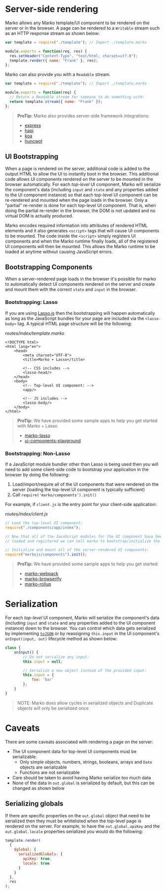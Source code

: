 # Server-side rendering

Marko allows any Marko template/UI component to be rendered on the server or in the browser. A page can be rendered to a `Writable` stream such as an HTTP response stream as shown below:

```js
var template = require("./template"); // Import ./template.marko

module.exports = function(req, res) {
  res.setHeader("Content-Type", "text/html; charset=utf-8");
  template.render({ name: "Frank" }, res);
};
```

Marko can also provide you with a `Readable` stream.

```js
var template = require("./template"); // Import ./template.marko

module.exports = function(req) {
  // Return a Readable stream for someone to do something with:
  return template.stream({ name: "Frank" });
};
```

> **ProTip:** Marko also provides server-side framework integrations:
>
> - [express](./express.md)
> - [hapi](./hapi.md)
> - [koa](./koa.md)
> - [huncwot](./huncwot.md)

## UI Bootstrapping

When a page is rendered on the server, additional code is added to the output HTML to allow the UI to instantly boot in the browser. This additional code allows UI components rendered on the server to be mounted in the browser automatically. For each _top-level_ UI component, Marko will serialize the component's data (including `input` and `state` and any properties added to the UI component instance) so that each top-level UI component can be re-rendered and mounted when the page loads in the browser. Only a "partial" re-render is done for each top-level UI component. That is, when doing the partial re-render in the browser, the DOM is not updated and no virtual DOM is actually produced.

Marko encodes required information into attributes of rendered HTML elements and it also generates `<script>` tags that will cause UI components to be mounted. The code inside the `<script>` simply registers UI components and when the Marko runtime finally loads, all of the registered UI components will then be mounted. This allows the Marko runtime to be loaded at anytime without causing JavaScript errors.

## Bootstrapping Components

When a server-rendered page loads in the browser it's possible for marko to automatically detect UI components rendered on the server and create and mount them with the correct `state` and `input` in the browser.

### Bootstrapping: Lasso

If you are using [Lasso.js](https://github.com/lasso-js/lasso) then the bootstrapping will happen automatically as long as the JavaScript bundles for your page are included via the `<lasso-body>` tag. A typical HTML page structure will be the following:

_routes/index/template.marko_

```marko
<!DOCTYPE html>
<html lang="en">
    <head>
        <meta charset="UTF-8">
        <title>Marko + Lasso</title>

        <!-- CSS includes -->
        <lasso-head/>
    </head>
    <body>
        <!-- Top-level UI component: -->
        <app/>

        <!-- JS includes -->
        <lasso-body/>
    </body>
</html>
```

> **ProTip:** We have provided some sample apps to help you get started with Marko + Lasso
>
> - [marko-lasso](https://github.com/marko-js-samples/marko-lasso)
> - [ui-components-playground](https://github.com/marko-js-samples/ui-components-playground)

### Bootstrapping: Non-Lasso

If a JavaScript module bundler other than Lasso is being used then you will need to add some client-side code to bootstrap your application in the browser by doing the following:

1.  Load/import/require all of the UI components that were rendered on the server (loading the top-level UI component is typically sufficient)
2.  Call `require('marko/components').init()`

For example, if `client.js` is the entry point for your client-side application:

_routes/index/client.js_

```js
// Load the top-level UI component:
require("./components/app/index");

// Now that all of the JavaScript modules for the UI component have been
// loaded and registered we can tell marko to bootstrap/initialize the app

// Initialize and mount all of the server-rendered UI components:
require("markojs/components").init();
```

> **ProTip:** We have provided some sample apps to help you get started:
>
> - [marko-webpack](https://github.com/marko-js-samples/marko-webpack)
> - [marko-browserify](https://github.com/marko-js-samples/marko-browserify)
> - [marko-rollup](https://github.com/marko-js-samples/marko-rollup)

# Serialization

For each _top-level_ UI component, Marko will serialize the component's data (including `input` and `state` and any properties added to the UI component instance) down to the browser. You can control which data gets serialized by implementing [`toJSON`](https://developer.mozilla.org/en-US/docs/Web/JavaScript/Reference/Global_Objects/JSON/stringify) or by reassigning `this.input` in the UI component's `onInput(input, out)` lifecycle method as shown below:

```javascript
class {
    onInput() {
        // Do not serialize any input:
        this.input = null;

        // Serialize a new object instead of the provided input:
        this.input = {
            foo: 'bar'
        };
    }
}
```

> NOTE: Marko does allow cycles in serialized objects and Duplicate objects will only be serialized once

# Caveats

There are some caveats associated with rendering a page on the server:

- The UI component data for top-level UI components must be serializable:
  - Only simple objects, numbers, strings, booleans, arrays and `Date` objects are serializable
  - Functions are not serializable
- Care should be taken to avoid having Marko serialize too much data
- None of the data in `out.global` is serialized by default, but this can be changed as shown below

## Serializing globals

If there are specific properties on the `out.global` object that need to be serialized then they must be whitelisted when the top-level page is rendered on the server. For example, to have the `out.global.apiKey` and the `out.global.locale` properties serialized you would do the following:

```js
template.render(
  {
    $global: {
      serializedGlobals: {
        apiKey: true,
        locale: true
      }
    }
  },
  res
);
```
